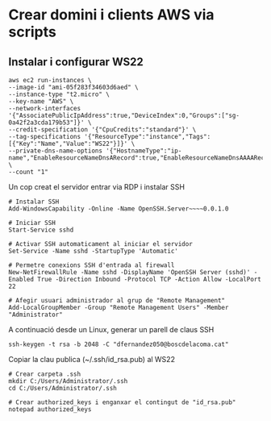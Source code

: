 # Crear domini i clients AWS via scripts
## Instalar i configurar WS22
```
aws ec2 run-instances \
--image-id "ami-05f283f34603d6aed" \
--instance-type "t2.micro" \
--key-name "AWS" \
--network-interfaces '{"AssociatePublicIpAddress":true,"DeviceIndex":0,"Groups":["sg-0a42f2a3cda179b53"]}' \
--credit-specification '{"CpuCredits":"standard"}' \
--tag-specifications '{"ResourceType":"instance","Tags":[{"Key":"Name","Value":"WS22"}]}' \
--private-dns-name-options '{"HostnameType":"ip-name","EnableResourceNameDnsARecord":true,"EnableResourceNameDnsAAAARecord":false}' \
--count "1" 
```
Un cop creat el servidor entrar via RDP i instalar SSH
```
# Instalar SSH
Add-WindowsCapability -Online -Name OpenSSH.Server~~~~0.0.1.0

# Iniciar SSH
Start-Service sshd

# Activar SSH automaticament al iniciar el servidor
Set-Service -Name sshd -StartupType 'Automatic'

# Permetre conexions SSH d'entrada al firewall
New-NetFirewallRule -Name sshd -DisplayName 'OpenSSH Server (sshd)' -Enabled True -Direction Inbound -Protocol TCP -Action Allow -LocalPort 22

# Afegir usuari administrador al grup de "Remote Management"
Add-LocalGroupMember -Group "Remote Management Users" -Member "Administrator"
```
A continuació desde un Linux, generar un parell de claus SSH
```
ssh-keygen -t rsa -b 2048 -C "dfernandez050@boscdelacoma.cat"
```
Copiar la clau publica (~/.ssh/id_rsa.pub) al WS22
```
# Crear carpeta .ssh
mkdir C:/Users/Administrator/.ssh
cd C:/Users/Administrator/.ssh

# Crear authorized_keys i enganxar el contingut de "id_rsa.pub"
notepad authorized_keys
```
